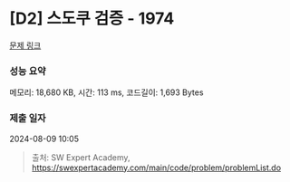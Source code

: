# [D2] 스도쿠 검증 - 1974 

[문제 링크](https://swexpertacademy.com/main/code/problem/problemDetail.do?contestProbId=AV5Psz16AYEDFAUq) 

### 성능 요약

메모리: 18,680 KB, 시간: 113 ms, 코드길이: 1,693 Bytes

### 제출 일자

2024-08-09 10:05



> 출처: SW Expert Academy, https://swexpertacademy.com/main/code/problem/problemList.do